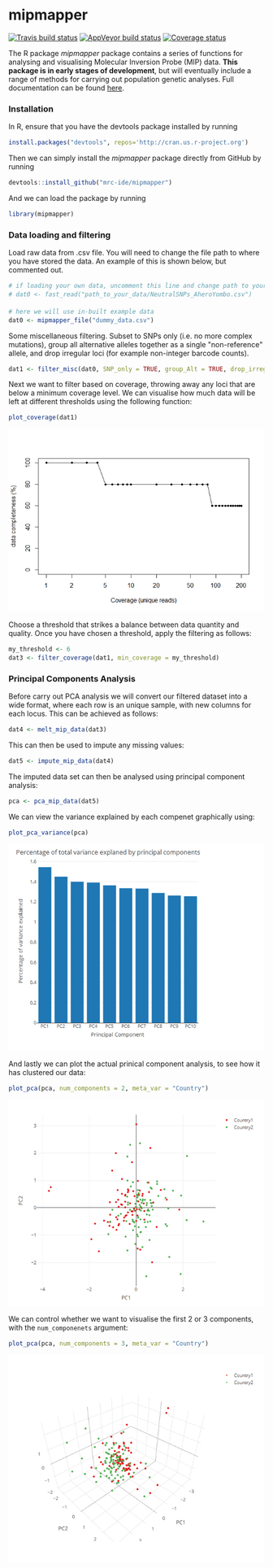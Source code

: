 
mipmapper
=========

[![Travis build status](https://travis-ci.org/mrc-ide/mipmapper.svg?branch=master)](https://travis-ci.org/mrc-ide/mipmapper) [![AppVeyor build status](https://ci.appveyor.com/api/projects/status/github/mrc-ide/mipmapper?branch=master&svg=true)](https://ci.appveyor.com/project/mrc-ide/mipmapper) [![Coverage status](https://codecov.io/gh/mrc-ide/mipmapper/branch/master/graph/badge.svg)](https://codecov.io/github/mrc-ide/mipmapper?branch=master)

The R package *mipmapper* package contains a series of functions for analysing and visualising Molecular Inversion Probe (MIP) data. **This package is in early stages of development**, but will eventually include a range of methods for carrying out population genetic analyses. Full documentation can be found [here](https://mrc-ide.github.io/mipmapper/).

### Installation

In R, ensure that you have the devtools package installed by running

``` r
install.packages("devtools", repos='http://cran.us.r-project.org')
```

Then we can simply install the *mipmapper* package directly from GitHub by running

``` r
devtools::install_github("mrc-ide/mipmapper")
```

And we can load the package by running

``` r
library(mipmapper)
```

### Data loading and filtering

Load raw data from .csv file. You will need to change the file path to where you have stored the data. An example of this is shown below, but commented out.

``` r
# if loading your own data, uncomment this line and change path to your data
# dat0 <- fast_read("path_to_your_data/NeutralSNPs_AheroYombo.csv")

# here we will use in-built example data
dat0 <- mipmapper_file("dummy_data.csv")
```

Some miscellaneous filtering. Subset to SNPs only (i.e. no more complex mutations), group all alternative alleles together as a single "non-reference" allele, and drop irregular loci (for example non-integer barcode counts).

``` r
dat1 <- filter_misc(dat0, SNP_only = TRUE, group_Alt = TRUE, drop_irregular = TRUE)
```

Next we want to filter based on coverage, throwing away any loci that are below a minimum coverage level. We can visualise how much data will be left at different thresholds using the following function:

``` r
plot_coverage(dat1)
```

![](tools/README-plot_coverage-1.png)

Choose a threshold that strikes a balance between data quantity and quality. Once you have chosen a threshold, apply the filtering as follows:

``` r
my_threshold <- 6
dat3 <- filter_coverage(dat1, min_coverage = my_threshold)
```

### Principal Components Analysis

Before carry out PCA analysis we will convert our filtered dataset into a wide format, where each row is an unique sample, with new columns for each locus. This can be achieved as follows:

``` r
dat4 <- melt_mip_data(dat3)
```

This can then be used to impute any missing values:

``` r
dat5 <- impute_mip_data(dat4)
```

The imputed data set can then be analysed using principal component analysis:

``` r
pca <- pca_mip_data(dat5)
```

We can view the variance explained by each compenet graphically using:

``` r
plot_pca_variance(pca)
```

![](tools/pca_var.png)

And lastly we can plot the actual prinical component analysis, to see how it has clustered our data:

``` r
plot_pca(pca, num_components = 2, meta_var = "Country")
```

![](tools/pca_2var.png)

We can control whether we want to visualise the first 2 or 3 components, with the `num_componenets` argument:

``` r
plot_pca(pca, num_components = 3, meta_var = "Country")
```

![](tools/pca_3var.png)

